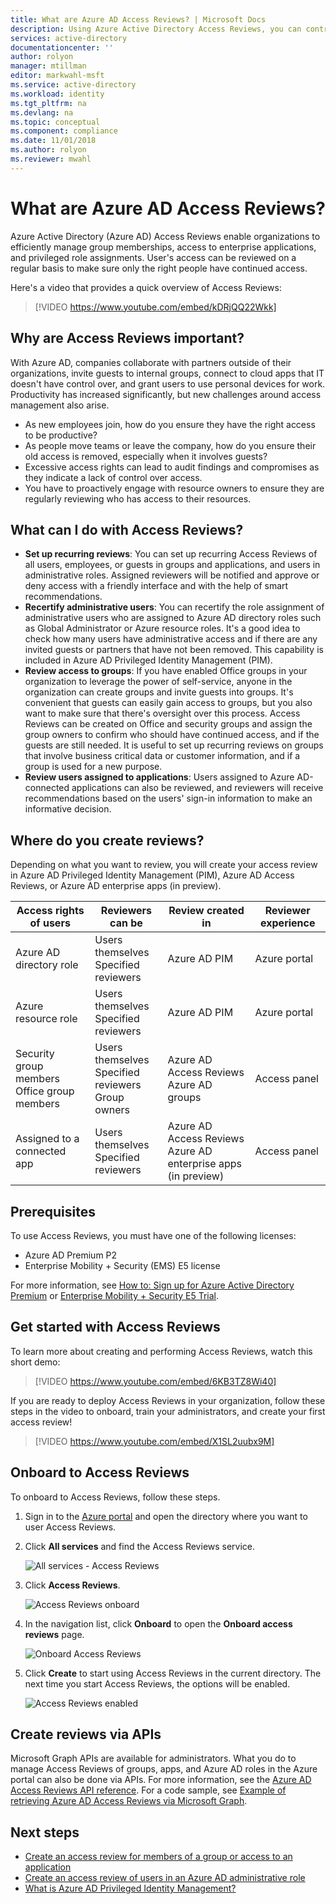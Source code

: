 ```yaml
---
title: What are Azure AD Access Reviews? | Microsoft Docs
description: Using Azure Active Directory Access Reviews, you can control group membership and application access to meet governance, risk management, and compliance initiatives in your organization.
services: active-directory
documentationcenter: ''
author: rolyon
manager: mtillman
editor: markwahl-msft
ms.service: active-directory
ms.workload: identity
ms.tgt_pltfrm: na
ms.devlang: na
ms.topic: conceptual
ms.component: compliance
ms.date: 11/01/2018
ms.author: rolyon
ms.reviewer: mwahl
---
```


# What are Azure AD Access Reviews?

Azure Active Directory (Azure AD) Access Reviews enable organizations to efficiently manage group memberships, access to enterprise applications, and privileged role assignments. User's access can be reviewed on a regular basis to make sure only the right people have continued access.

Here's a video that provides a quick overview of Access Reviews:

>[!VIDEO https://www.youtube.com/embed/kDRjQQ22Wkk]

## Why are Access Reviews important?

With Azure AD, companies collaborate with partners outside of their organizations, invite guests to internal groups, connect to cloud apps that IT doesn't have control over, and grant users to use personal devices for work. Productivity has increased significantly, but new challenges around access management also arise.

- As new employees join, how do you ensure they have the right access to be productive?
- As people move teams or leave the company, how do you ensure their old access is removed, especially when it involves guests?
- Excessive access rights can lead to audit findings and compromises as they indicate a lack of control over access.
- You have to proactively engage with resource owners to ensure they are regularly reviewing who has access to their resources.

## What can I do with Access Reviews?

- **Set up recurring reviews**: You can set up recurring Access Reviews of all users, employees, or guests in groups and applications, and users in administrative roles. Assigned reviewers will be notified and approve or deny access with a friendly interface and with the help of smart recommendations.
- **Recertify administrative users**: You can recertify the role assignment of administrative users who are assigned to Azure AD directory roles such as Global Administrator or Azure resource roles. It's a good idea to check how many users have administrative access and if there are any invited guests or partners that have not been removed. This capability is included in Azure AD Privileged Identity Management (PIM).
- **Review access to groups**: If you have enabled Office groups in your organization to leverage the power of self-service, anyone in the organization can create groups and invite guests into groups. It's convenient that guests can easily gain access to groups, but you also want to make sure that there's oversight over this process. Access Reviews can be created on Office and security groups and assign the group owners to confirm who should have continued access, and if the guests are still needed. It is useful to set up recurring reviews on groups that involve business critical data or customer information, and if a group is used for a new purpose.
- **Review users assigned to applications**: Users assigned to Azure AD-connected applications can also be reviewed, and reviewers will receive recommendations based on the users' sign-in information to make an informative decision.

## Where do you create reviews?

Depending on what you want to review, you will create your access review in Azure AD Privileged Identity Management (PIM), Azure AD Access Reviews, or Azure AD enterprise apps (in preview).

| Access rights of users | Reviewers can be | Review created in | Reviewer experience |
| --- | --- | --- | --- |
| Azure AD directory role | Users themselves</br>Specified reviewers | Azure AD PIM | Azure portal |
| Azure resource role | Users themselves</br>Specified reviewers | Azure AD PIM | Azure portal |
| Security group members</br>Office group members | Users themselves</br>Specified reviewers</br>Group owners | Azure AD Access Reviews</br>Azure AD groups | Access panel |
| Assigned to a connected app | Users themselves</br>Specified reviewers | Azure AD Access Reviews</br>Azure AD enterprise apps (in preview) | Access panel |

## Prerequisites

To use Access Reviews, you must have one of the following licenses:

- Azure AD Premium P2
- Enterprise Mobility + Security (EMS) E5 license

For more information, see [How to: Sign up for Azure Active Directory Premium](../fundamentals/active-directory-get-started-premium.md) or [Enterprise Mobility + Security E5 Trial](http://aka.ms/emse5trial).

## Get started with Access Reviews

To learn more about creating and performing Access Reviews, watch this short demo:

>[!VIDEO https://www.youtube.com/embed/6KB3TZ8Wi40]

If you are ready to deploy Access Reviews in your organization, follow these steps in the video to onboard, train your administrators, and create your first access review!

>[!VIDEO https://www.youtube.com/embed/X1SL2uubx9M]

## Onboard to  Access Reviews

To onboard to Access Reviews, follow these steps.

1. Sign in to the [Azure portal](https://portal.azure.com) and open the directory where you want to user Access Reviews.

1. Click **All services** and find the Access Reviews service.

    ![All services - Access Reviews](./media/access-reviews-overview/all-services-access-reviews.png)

1. Click **Access Reviews**.

    ![Access Reviews onboard](./media/access-reviews-overview/onboard-button.png)

1. In the navigation list, click **Onboard** to open the **Onboard access reviews** page.

    ![Onboard Access Reviews](./media/access-reviews-overview/onboard-access-reviews.png)

1. Click **Create** to start using Access Reviews in the current directory. The next time you start Access Reviews, the options will be enabled.

    ![Access Reviews enabled](./media/access-reviews-overview/access-reviews-enabled.png)

## Create reviews via APIs

Microsoft Graph APIs are available for administrators. What you do to manage Access Reviews of groups, apps, and Azure AD roles in the Azure portal can also be done via APIs. For more information, see the [Azure AD Access Reviews API reference](https://developer.microsoft.com/en-us/graph/docs/api-reference/beta/resources/accessreviews_root). For a code sample, see [Example of retrieving Azure AD Access Reviews via Microsoft Graph](https://techcommunity.microsoft.com/t5/Azure-Active-Directory/Example-of-retrieving-Azure-AD-access-reviews-via-Microsoft/m-p/236096).

## Next steps

- [Create an access review for members of a group or access to an application](create-access-review.md)
- [Create an access review of users in an Azure AD administrative role](../privileged-identity-management/pim-how-to-start-security-review.md)
- [What is Azure AD Privileged Identity Management?](../privileged-identity-management/pim-configure.md)

